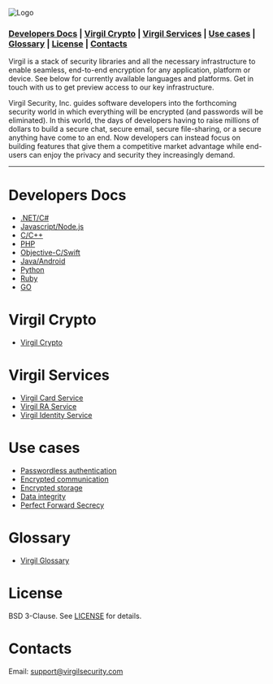 ![Logo](https://github.com/VirgilSecurity/virgil/blob/master/images/VirgilLogo.png)

### [Developers Docs](#head3) | [Virgil Crypto](#head2) | [Virgil Services](#head7) | [Use cases](#head4) | [Glossary](#head8) | [License](#head5) | [Contacts](#head6)


Virgil is a stack of security libraries and all the necessary infrastructure to enable seamless, end-to-end encryption for any application, platform or device. See below for currently available languages and platforms. Get in touch with us to get preview access to our key infrastructure.

Virgil Security, Inc. guides software developers into the forthcoming security world in which everything will be encrypted (and passwords will be eliminated). In this world, the days of developers having to raise millions of dollars to build a secure chat, secure email, secure file-sharing, or a secure anything have come to an end. Now developers can instead focus on building features that give them a competitive market advantage while end-users can enjoy the privacy and security they increasingly demand.
***

# <a name="head3"></a>Developers Docs
- [.NET/C#](https://github.com/VirgilSecurity/virgil-sdk-net)
- [Javascript/Node.js](https://github.com/VirgilSecurity/virgil-sdk-javascript)
- [C/C++](https://github.com/VirgilSecurity/virgil-sdk-cpp)
- [PHP](https://github.com/VirgilSecurity/virgil-sdk-php)
- [Objective-C/Swift](https://github.com/VirgilSecurity/virgil-sdk-x)
- [Java/Android](https://github.com/VirgilSecurity/virgil-foundation-x)
- [Python](https://github.com/VirgilSecurity/virgil-sdk-python)
- [Ruby](https://github.com/VirgilSecurity/virgil-sdk-ruby)
- [GO](https://github.com/VirgilSecurity/virgil-crypto-go)

# <a name="head2"></a>Virgil Crypto
- [Virgil Crypto](https://github.com/VirgilSecurity/virgil-crypto)

# <a name="head7"></a>Virgil Services
- [Virgil Card Service](https://developer.virgilsecurity.com/docs/cs/references/card-service)
- [Virgil RA Service](https://developer.virgilsecurity.com/docs/cs/references/ra-service)
- [Virgil Identity Service](https://developer.virgilsecurity.com/docs/cs/references/identity-service)

# <a name="head4"></a>Use cases
- [Passwordless authentication](https://developer.virgilsecurity.com/docs/cs/get-started/passwordless-authentication)
- [Encrypted communication](https://developer.virgilsecurity.com/docs/cs/get-started/encrypted-communication)
- [Encrypted storage](https://developer.virgilsecurity.com/docs/cs/get-started/encrypted-storage)
- [Data integrity](https://developer.virgilsecurity.com/docs/cs/get-started/data-integrity)
- [Perfect Forward Secrecy](/PFS.md)

# <a name="head8"></a>Glossary
- [Virgil Glossary](https://developer.virgilsecurity.com/docs/cs/references/glossary)

# <a name="head5"></a>License
BSD 3-Clause. See [LICENSE](https://github.com/VirgilSecurity/virgil/blob/master/LICENSE) for details.

# <a name="head6"></a>Contacts
Email: support@virgilsecurity.com
